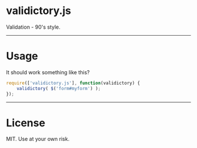 validictory.js
==============

Validation - 90's style.


---

Usage
=======

It should work something like this?

```JavaScript
require(['validictory.js'], function(validictory) {
	validictory( $('form#myform') );
});
```


---

License
=======

MIT. Use at your own risk.
